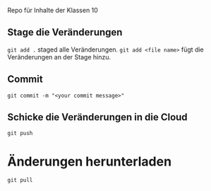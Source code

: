 Repo für Inhalte der Klassen 10

## Stage die Veränderungen
`git add .` staged alle Veränderungen.
`git add <file name>` fügt die Veränderungen an <file name> der Stage hinzu.

## Commit
`git commit -m "<your commit message>"`

## Schicke die Veränderungen in die Cloud
`git push`

# Änderungen herunterladen
`git pull`
